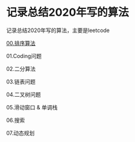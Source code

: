 # 记录总结2020年写的算法

记录总结2020年写的算法，主要是leetcode



[00.排序算法](notes/00.排序算法.md)

01.Coding问题

02.二分算法

03.链表问题

04.二叉树问题

05.滑动窗口 & 单调栈

06.搜索

07.动态规划